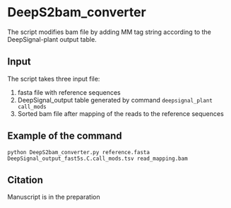 # DeepS2bam_converter

The script modifies bam file by adding MM tag string according to the DeepSignal-plant output table.

## Input
The script takes three input file:
1. fasta file with reference sequences
2.  DeepSignal_output table generated by command `deepsignal_plant call_mods`
3.  Sorted bam file after mapping of the reads to the reference sequences

## Example of the command
```
python DeepS2bam_converter.py reference.fasta DeepSignal_output_fast5s.C.call_mods.tsv read_mapping.bam

```

## Citation
Manuscript is in the preparation

